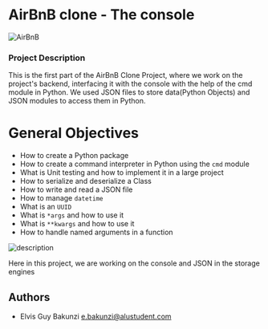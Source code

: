 # AirBnB clone - The console

![AirBnB](https://miro.medium.com/v2/resize:fit:720/0*NChTo-XqLOxLabIW)

### Project Description

This is the first part of the AirBnB Clone Project, where we work on the project's backend, interfacing it with the console with the help of the cmd module in Python.
We used JSON files to store data(Python Objects) and JSON modules to access them in Python.

# General Objectives

* How to create a Python package
* How to create a command interpreter in Python using the `cmd` module
* What is Unit testing and how to implement it in a large project
* How to serialize and deserialize a Class
* How to write and read a JSON file
* How to manage `datetime`
* What is an `UUID`
* What is `*args` and how to use it
* What is `**kwargs` and how to use it
* How to handle named arguments in a function

![description](https://camo.githubusercontent.com/e796d3f393998a320b8dddf28eafd574ea01c393c91b844cbb913e094cf0b149/68747470733a2f2f73332e616d617a6f6e6177732e636f6d2f696e7472616e65742d70726f6a656374732d66696c65732f636f6e63657074732f37342f68626e625f73746570352e706e67)

Here in this project, we are working on the console and JSON in the storage engines

## Authors

* Elvis Guy Bakunzi <e.bakunzi@alustudent.com>
  
